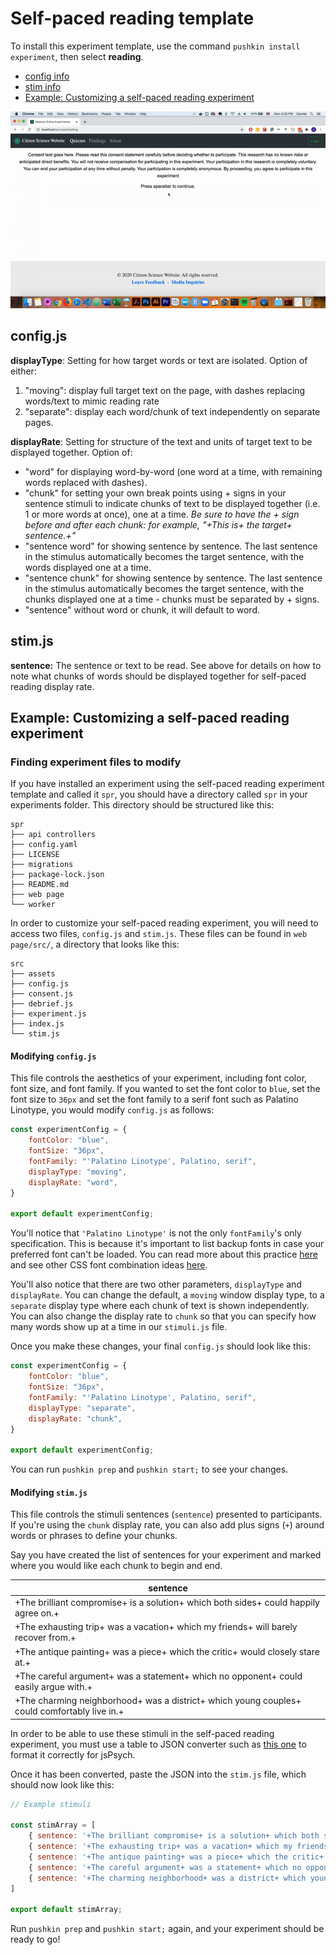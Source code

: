 # Self-paced reading template

To install this experiment template, use the command `pushkin install experiment`, then select **reading**.

* [config info](self-paced-reading-template.md#config-js)
* [stim info](self-paced-reading-template.md#stim-js)
* [Example: Customizing a self-paced reading experiment](lexical-decision-template.md#example-customizing-a-lexical-decision-experiment)

![Self-paced reading experiment template, with the setting &quot;moving word&quot; \(see below for details\)](../../.gitbook/assets/ezgif.com-video-to-gif-7-.gif)

## config.js

**displayType**: Setting for how target words or text are isolated. Option of either:

1. "moving": display full target text on the page, with dashes replacing words/text to mimic reading rate
2. "separate": display each word/chunk of text independently on separate pages.

**displayRate**: Setting for structure of the text and units of target text to be displayed together. Option of:

* "word" for displaying word-by-word \(one word at a time, with remaining words replaced with dashes\).
* "chunk" for setting your own break points using + signs in your sentence stimuli to indicate chunks of text to be displayed together \(i.e. 1 or more words at once\), one at a time. _Be sure to have the + sign before and after each chunk: for example, "+This is+ the target+ sentence.+"_
* "sentence word" for showing sentence by sentence. The last sentence in the stimulus automatically becomes the target sentence, with the words displayed one at a time.
* "sentence chunk" for showing sentence by sentence. The last sentence in the stimulus automatically becomes the target sentence, with the chunks displayed one at a time - chunks must be separated by + signs.
* "sentence" without word or chunk, it will default to word.

## stim.js

**sentence:** The sentence or text to be read. See above for details on how to note what chunks of words should be displayed together for self-paced reading display rate.

## Example: Customizing a self-paced reading experiment

### Finding experiment files to modify

If you have installed an experiment using the self-paced reading experiment template and called it `spr`, you should have a directory called `spr` in your experiments folder. This directory should be structured like this:

```example
spr
├── api controllers
├── config.yaml
├── LICENSE
├── migrations
├── package-lock.json
├── README.md
├── web page
└── worker
```
In order to customize your self-paced reading experiment, you will need to access two files, `config.js` and `stim.js`. These files can be found in `web page/src/`, a directory that looks like this:

```example
src
├── assets
├── config.js
├── consent.js
├── debrief.js
├── experiment.js
├── index.js
└── stim.js
```
#### Modifying `config.js`

This file controls the aesthetics of your experiment, including font color, font size, and font family. If you wanted to set the font color to `blue`, set the font size to `36px` and set the font family to a serif font such as Palatino Linotype, you would modify `config.js` as follows:

```javascript
const experimentConfig = {
    fontColor: "blue",
    fontSize: "36px",
    fontFamily: "'Palatino Linotype', Palatino, serif",
    displayType: "moving",
    displayRate: "word",
}

export default experimentConfig;
```


You'll notice that `'Palatino Linotype'` is not the only `fontFamily`'s only specification. This is because it's important to list backup fonts in case your preferred font can't be loaded. You can read more about this practice [here](https://discuss.codecademy.com/t/how-many-fallback-fonts-should-i-have/363586) and see other CSS font combination ideas [here](https://www.w3schools.com/cssref/css_websafe_fonts.asp). 


You'll also notice that there are two other parameters, `displayType` and `displayRate`. You can change the default, a `moving` window display type, to a `separate` display type where each chunk of text is shown independently. You can also change the display rate to `chunk` so that you can specify how many words show up at a time in our `stimuli.js` file.

Once you make these changes, your final `config.js` should look like this:

```javascript
const experimentConfig = {
    fontColor: "blue",
    fontSize: "36px",
    fontFamily: "'Palatino Linotype', Palatino, serif",
    displayType: "separate",
    displayRate: "chunk",
}

export default experimentConfig;
```
You can run `pushkin prep` and `pushkin start;` to see your changes. 

#### Modifying `stim.js`

This file controls the stimuli sentences (`sentence`) presented to participants. If you're using the `chunk` display rate, you can also add plus signs (`+`) around words or phrases to define your chunks.

Say you have created the list of sentences for your experiment and marked where you would like each chunk to begin and end.

| sentence                                                                                     |
|----------------------------------------------------------------------------------------------|
| +The brilliant compromise+ is a solution+ which both sides+ could happily agree on.+         |
| +The exhausting trip+ was a vacation+ which my friends+ will barely recover from.+           |
| +The antique painting+ was a piece+ which the critic+ would closely stare at.+               |
| +The careful argument+ was a statement+ which no opponent+ could easily argue with.+         |
| +The charming neighborhood+ was a district+ which young couples+ could comfortably live in.+ |

In order to be able to use these stimuli in the self-paced reading experiment, you must use a table to JSON converter such as [this one](https://tableconvert.com/) to format it correctly for jsPsych. 

Once it has been converted, paste the JSON into the `stim.js` file, which should now look like this:

```javascript
// Example stimuli

const stimArray = [
	{ sentence: '+The brilliant compromise+ is a solution+ which both sides+ could happily agree on.+'},
    { sentence: '+The exhausting trip+ was a vacation+ which my friends+ will barely recover from.+'},
    { sentence: '+The antique painting+ was a piece+ which the critic+ would closely stare at.+'},
    { sentence: '+The careful argument+ was a statement+ which no opponent+ could easily argue with.+'},
    { sentence: '+The charming neighborhood+ was a district+ which young couples+ could comfortably live in.+'}
]

export default stimArray;
```

Run `pushkin prep` and `pushkin start;` again, and your experiment should be ready to go!


